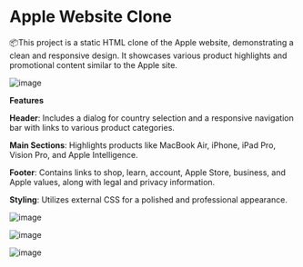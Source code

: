 # Apple Website Clone

📦This project is a static HTML clone of the Apple website, demonstrating a clean and responsive design. It showcases various product highlights and promotional content similar to the Apple site.

![image](https://github.com/user-attachments/assets/912378d3-515e-4cd4-ba2f-a1a21d6f791f)

**Features** 

**Header**: Includes a dialog for country selection and a responsive navigation bar with links to various product categories.

**Main Sections**: Highlights products like MacBook Air, iPhone, iPad Pro, Vision Pro, and Apple Intelligence.

**Footer**: Contains links to shop, learn, account, Apple Store, business, and Apple values, along with legal and privacy information.

**Styling**: Utilizes external CSS for a polished and professional appearance.

![image](https://github.com/user-attachments/assets/915e94aa-3fcb-4078-8939-02fb4dfe35af)

![image](https://github.com/user-attachments/assets/e60465b2-2f5c-41ac-9465-7daa7a3e771e)

![image](https://github.com/user-attachments/assets/1f221db6-f977-4959-8195-1d6e09bf1f9e)





